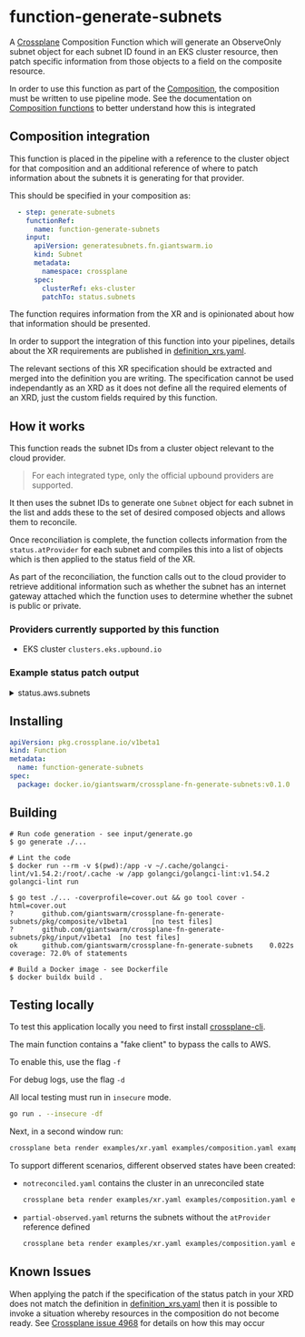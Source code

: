 # function-generate-subnets

A [Crossplane] Composition Function which will generate an ObserveOnly subnet
object for each subnet ID found in an EKS cluster resource, then patch specific
information from those objects to a field on the composite resource.

In order to use this function as part of the [Composition], the composition
must be written to use pipeline mode. See the documentation on 
[Composition functions] to better understand how this is integrated

## Composition integration

This function is placed in the pipeline with a reference to the cluster object
for that composition and an additional reference of where to patch information
about the subnets it is generating for that provider.

This should be specified in your composition as:

```yaml
  - step: generate-subnets
    functionRef:
      name: function-generate-subnets
    input:
      apiVersion: generatesubnets.fn.giantswarm.io
      kind: Subnet
      metadata:
        namespace: crossplane
      spec:
        clusterRef: eks-cluster
        patchTo: status.subnets
```

The function requires information from the XR and is opinionated about how that
information should be presented.

In order to support the integration of this function into your pipelines,
details about the XR requirements are published in [definition_xrs.yaml].

The relevant sections of this XR specification should be extracted and merged
into the definition you are writing. The specification cannot be used 
independantly as an XRD as it does not define all the required elements of an 
XRD, just the custom fields required by this function.

## How it works

This function reads the subnet IDs from a cluster object relevant to the cloud
provider.

> For each integrated type, only the official upbound providers are supported.

It then uses the subnet IDs to generate one `Subnet` object for each subnet in
the list and adds these to the set of desired composed objects and allows them
to reconcile.

Once reconciliation is complete, the function collects information from the
`status.atProvider` for each subnet and compiles this into a list of objects
which is then applied to the status field of the XR.

As part of the reconciliation, the function calls out to the cloud provider to
retrieve additional information such as whether the subnet has an internet
gateway attached which the function uses to determine whether the subnet is
public or private.

### Providers currently supported by this function

- EKS cluster `clusters.eks.upbound.io`

### Example status patch output

<details>

<summary>status.aws.subnets</summary>

```yaml
    subnets:
    - availabilityZone: eu-central-1c
      cidrBlock: 192.168.128.0/19
      id: subnet-11111111111111111
      ipv6CidrBlock: ""
      isIpV6: false
      isPublic: false
      tags: {}
    - availabilityZone: eu-central-1b
      cidrBlock: 192.168.64.0/19
      id: subnet-22222222222222222
      ipv6CidrBlock: ""
      isIpV6: false
      isPublic: true
      tags: {}
    - availabilityZone: eu-central-1b
      cidrBlock: 192.168.160.0/19
      id: subnet-33333333333333333
      ipv6CidrBlock: ""
      isIpV6: false
      isPublic: false
      tags: {}
    - availabilityZone: eu-central-1a
      cidrBlock: 192.168.96.0/19
      id: subnet-44444444444444444
      ipv6CidrBlock: ""
      isIpV6: false
      isPublic: false
      tags: {}
    - availabilityZone: eu-central-1c
      cidrBlock: 192.168.32.0/19
      id: subnet-555555555555555555
      ipv6CidrBlock: ""
      isIpV6: false
      isPublic: true
      tags: {}
    - availabilityZone: eu-central-1a
      cidrBlock: 192.168.0.0/19
      id: subnet-6666666666666666666
      ipv6CidrBlock: ""
      isIpV6: false
      isPublic: true
      tags: {}
```

</details>

## Installing

```yaml
apiVersion: pkg.crossplane.io/v1beta1
kind: Function
metadata:
  name: function-generate-subnets
spec:
  package: docker.io/giantswarm/crossplane-fn-generate-subnets:v0.1.0
```

## Building

```shell
# Run code generation - see input/generate.go
$ go generate ./...

# Lint the code
$ docker run --rm -v $(pwd):/app -v ~/.cache/golangci-lint/v1.54.2:/root/.cache -w /app golangci/golangci-lint:v1.54.2 golangci-lint run

$ go test ./... -coverprofile=cover.out && go tool cover -html=cover.out
?       github.com/giantswarm/crossplane-fn-generate-subnets/pkg/composite/v1beta1      [no test files]
?       github.com/giantswarm/crossplane-fn-generate-subnets/pkg/input/v1beta1  [no test files]
ok      github.com/giantswarm/crossplane-fn-generate-subnets    0.022s  coverage: 72.0% of statements

# Build a Docker image - see Dockerfile
$ docker buildx build .
```

## Testing locally

To test this application locally you need to first install [crossplane-cli].

The main function contains a "fake client" to bypass the calls to AWS.

To enable this, use the flag `-f`

For debug logs, use the flag `-d`

All local testing must run in `insecure` mode.

```bash
go run . --insecure -df
```

Next, in a second window run:

```bash
crossplane beta render examples/xr.yaml examples/composition.yaml examples/functions.yaml -o examples/observed.yaml
```

To support different scenarios, different observed states have been created:

- `notreconciled.yaml` contains the cluster in an unreconciled state

  ```bash
  crossplane beta render examples/xr.yaml examples/composition.yaml examples/functions.yaml -o examples/notreconciled.yaml
  ```

- `partial-observed.yaml` returns the subnets without the `atProvider` reference defined

  ```bash
  crossplane beta render examples/xr.yaml examples/composition.yaml examples/functions.yaml -o examples/partial-observed.yaml
  ```

## Known Issues

When applying the patch if the specification of the status patch in your XRD 
does not match the definition in [definition_xrs.yaml]
then it is possible to invoke a situation whereby resources in the composition
do not become ready. See [Crossplane issue 4968] for details on how this may occur

[definition_xrs.yaml]: ./package/composite/definition_xrobjectdefinitions.yaml
[Crossplane]: https://crossplane.io
[crossplane-cli]: https://github.com/crossplane/crossplane/releases/tag/v1.14.0-rc.1
[Composition]: https://docs.crossplane.io/v1.13/concepts/compositions
[Composition functions]: https://docs.crossplane.io/latest/concepts/compositions/#use-composition-functions
[RunFunctionRequest]: https://github.com/crossplane/function-sdk-go/blob/a4ada4f934f6f8d3f9018581199c6c71e0343d13/proto/v1beta1/run_function.proto#L36
[Crossplane issue 4968]: https://github.com/crossplane/crossplane/issues/4968